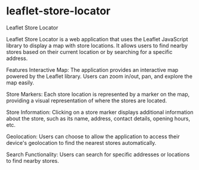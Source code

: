 # leaflet-store-locator

Leaflet Store Locator

Leaflet Store Locator is a web application that uses the Leaflet JavaScript library to display a map with store locations. It allows users to find nearby stores based on their current location or by searching for a specific address.

Features
Interactive Map: The application provides an interactive map powered by the Leaflet library. Users can zoom in/out, pan, and explore the map easily.

Store Markers: Each store location is represented by a marker on the map, providing a visual representation of where the stores are located.

Store Information: Clicking on a store marker displays additional information about the store, such as its name, address, contact details, opening hours, etc.

Geolocation: Users can choose to allow the application to access their device's geolocation to find the nearest stores automatically.

Search Functionality: Users can search for specific addresses or locations to find nearby stores.
